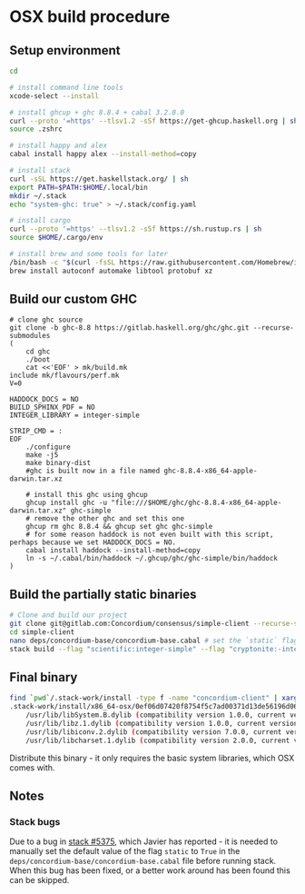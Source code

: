 # OSX build procedure
## Setup environment
```bash
cd

# install command line tools
xcode-select --install

# install ghcup + ghc 8.8.4 + cabal 3.2.0.0
curl --proto '=https' --tlsv1.2 -sSf https://get-ghcup.haskell.org | sh
source .zshrc

# install happy and alex
cabal install happy alex --install-method=copy

# install stack
curl -sSL https://get.haskellstack.org/ | sh
export PATH=$PATH:$HOME/.local/bin
mkdir ~/.stack
echo "system-ghc: true" > ~/.stack/config.yaml

# install cargo
curl --proto '=https' --tlsv1.2 -sSf https://sh.rustup.rs | sh
source $HOME/.cargo/env

# install brew and some tools for later
/bin/bash -c "$(curl -fsSL https://raw.githubusercontent.com/Homebrew/install/HEAD/install.sh)"
brew install autoconf automake libtool protobuf xz

```

## Build our custom GHC
```
# clone ghc source
git clone -b ghc-8.8 https://gitlab.haskell.org/ghc/ghc.git --recurse-submodules
(
    cd ghc
    ./boot
    cat <<'EOF' > mk/build.mk
include mk/flavours/perf.mk
V=0

HADDOCK_DOCS = NO
BUILD_SPHINX_PDF = NO
INTEGER_LIBRARY = integer-simple

STRIP_CMD = :
EOF
    ./configure
    make -j5
    make binary-dist
    #ghc is built now in a file named ghc-8.8.4-x86_64-apple-darwin.tar.xz
    
    # install this ghc using ghcup
    ghcup install ghc -u "file:///$HOME/ghc/ghc-8.8.4-x86_64-apple-darwin.tar.xz" ghc-simple
    # remove the other ghc and set this one
    ghcup rm ghc 8.8.4 && ghcup set ghc ghc-simple
    # for some reason haddock is not even built with this script, perhaps because we set HADDOCK_DOCS = NO.
    cabal install haddock --install-method=copy
    ln -s ~/.cabal/bin/haddock ~/.ghcup/ghc/ghc-simple/bin/haddock
)
```

## Build the partially static binaries
```bash
# Clone and build our project
git clone git@gitlab.com:Concordium/consensus/simple-client --recurse-submodules
cd simple-client
nano deps/concordium-base/concordium-base.cabal # set the `static` flag to true
stack build --flag "scientific:integer-simple" --flag "cryptonite:-integer-gmp" --flag "integer-logarithms:-integer-gmp" --flag "hashable:-integer-gmp"
```

## Final binary
```bash
find `pwd`/.stack-work/install -type f -name "concordium-client" | xargs otool -L 
.stack-work/install/x86_64-osx/0ef06d07420f8754f5c7ad00371d13de56196d064e091f90862b54ccc0637e4f/8.8.4/bin/concordium-client:
	/usr/lib/libSystem.B.dylib (compatibility version 1.0.0, current version 1281.100.1)
	/usr/lib/libz.1.dylib (compatibility version 1.0.0, current version 1.2.11)
	/usr/lib/libiconv.2.dylib (compatibility version 7.0.0, current version 7.0.0)
	/usr/lib/libcharset.1.dylib (compatibility version 2.0.0, current version 2.0.0)
```
Distribute this binary - it only requires the basic system libraries, which OSX comes with.
## Notes
### Stack bugs
Due to a bug in [stack #5375](https://github.com/commercialhaskell/stack/issues/5375), which Javier has reported - it is needed to manually set the default value of the flag `static` to `True` in the `deps/concordium-base/concordium-base.cabal` file before running stack. When this bug has been fixed, or a better work around has been found this can be skipped.
